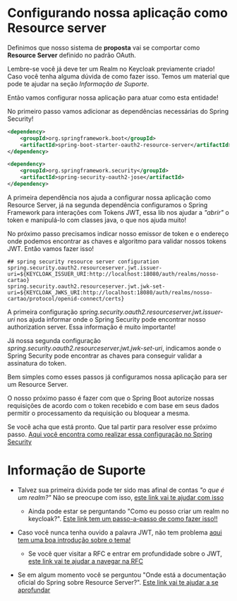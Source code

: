 # Configurando nossa aplicação como Resource server

Definimos que nosso sistema de **proposta** vai se comportar como **Resource Server** definido
no padrão OAuth. 

Lembre-se você já deve ter um Realm no Keycloak previamente criado! Caso você tenha alguma
dúvida de como fazer isso. Temos um material que pode te ajudar na seção _Informação de Suporte_.

Então vamos configurar nossa aplicação para atuar como esta entidade!

No primeiro passo vamos adicionar as dependências necessárias do Spring Security!

```xml
<dependency>
    <groupId>org.springframework.boot</groupId>
    <artifactId>spring-boot-starter-oauth2-resource-server</artifactId>
</dependency>

<dependency>
    <groupId>org.springframework.security</groupId>
    <artifactId>spring-security-oauth2-jose</artifactId>
</dependency>
```

A primeira dependência nos ajuda a configurar nossa aplicação como Resource Server, já na segunda dependência configuramos
o Spring Framework para interações com Tokens JWT, essa lib nos ajudar a _"abrir"_ o token
e manipulá-lo com classes java, o que nos ajuda muito!

No próximo passo precisamos indicar nosso emissor de token e o endereço onde podemos encontrar
as chaves e algoritmo para validar nossos tokens JWT. Então vamos fazer isso!

```properties
## spring security resource server configuration
spring.security.oauth2.resourceserver.jwt.issuer-uri=${KEYCLOAK_ISSUER_URI:http://localhost:18080/auth/realms/nosso-cartao}
spring.security.oauth2.resourceserver.jwt.jwk-set-uri=${KEYCLOAK_JWKS_URI:http://localhost:18080/auth/realms/nosso-cartao/protocol/openid-connect/certs}
```

A primeira configuração _spring.security.oauth2.resourceserver.jwt.issuer-uri_ nos ajuda informar onde o Spring Security
pode encontrar nosso authorization server. Essa informação é muito importante!

Já nossa segunda configuração _spring.security.oauth2.resourceserver.jwt.jwk-set-uri_, indicamos aonde o Spring Security 
pode encontrar as chaves para conseguir validar a assinatura do token.

Bem simples como esses passos já configuramos nossa aplicação para ser um Resource Server.

O nosso próximo passo é fazer com que o Spring Boot autorize nossas requisições de acordo com o token recebido e com 
base em seus dados permitir o processamento da requisição ou bloquear a mesma.

Se você acha que está pronto. Que tal partir para resolver esse próximo passo. [Aqui você encontra como
realizar essa configuração no Spring Security](oauth-spring-security-auth.md)

# Informação de Suporte

* Talvez sua primeira dúvida pode ter sido mas afinal de contas _"o que é um realm?"_ Não se preocupe
com isso, [este link vai te ajudar com isso](https://www.keycloak.org/docs/latest/server_admin/#core-concepts-and-terms)

  * Ainda pode estar se perguntando "Como eu posso criar um realm no keycloak?". [Este link tem um passo-a-passo
  de como fazer isso!!](keycloak-realm.md)
  
* Caso você nunca tenha ouvido a palavra JWT, não tem problema [aqui tem uma boa introdução sobre o tema!](https://jwt.io/introduction/)  

  * Se você quer visitar a RFC e entrar em profundidade sobre o JWT, [este link vai te ajudar a navegar na RFC](https://tools.ietf.org/html/rfc7519) 
   
* Se em algum momento você se perguntou "Onde está a documentação oficial do Spring sobre Resource Server?". [Este link vai te ajudar a se aprofundar](https://docs.spring.io/spring-security/site/docs/current/reference/html5/#oauth2resourceserver)  